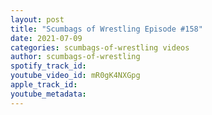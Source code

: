 ```yaml
---
layout: post
title: "Scumbags of Wrestling Episode #158"
date: 2021-07-09
categories: scumbags-of-wrestling videos
author: scumbags-of-wrestling
spotify_track_id: 
youtube_video_id: mR0gK4NXGpg
apple_track_id: 
youtube_metadata: 
---
```

